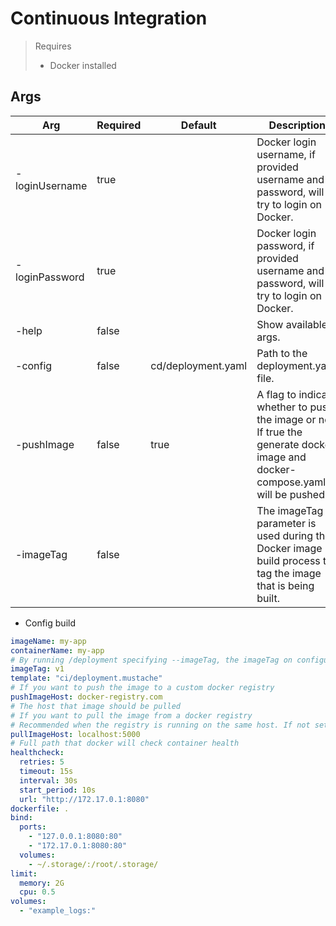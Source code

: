 # Continuous Integration

> Requires
> - Docker installed

## Args

| Arg            | Required | Default            | Description                                                                                                                     |
|----------------|----------|--------------------|---------------------------------------------------------------------------------------------------------------------------------|
| -loginUsername | true     |                    | Docker login username, if provided username and password, will try to login on Docker.                                          |
| -loginPassword | true     |                    | Docker login password, if provided username and password, will try to login on Docker.                                          |
| -help          | false    |                    | Show available args.                                                                                                            |
| -config        | false    | cd/deployment.yaml | Path to the deployment.yaml file.                                                                                               |
| -pushImage     | false    | true               | A flag to indicate whether to push the image or not. If true the generate docker image and docker-compose.yaml, will be pushed. |
| -imageTag      | false    |                    | The imageTag parameter is used during the Docker image build process to tag the image that is being built.                      |

- Config build

```yaml
imageName: my-app
containerName: my-app
# By running /deployment specifying --imageTag, the imageTag on configuration file will be ignored
imageTag: v1
template: "ci/deployment.mustache"
# If you want to push the image to a custom docker registry
pushImageHost: docker-registry.com
# The host that image should be pulled
# If you want to pull the image from a docker registry
# Recommended when the registry is running on the same host. If not set, pushImageHost will be used
pullImageHost: localhost:5000
# Full path that docker will check container health
healthcheck:
  retries: 5
  timeout: 15s
  interval: 30s
  start_period: 10s
  url: "http://172.17.0.1:8080"
dockerfile: .
bind:
  ports:
    - "127.0.0.1:8080:80"
    - "172.17.0.1:8080:80"
  volumes:
    - ~/.storage/:/root/.storage/
limit:
  memory: 2G
  cpu: 0.5
volumes:
  - "example_logs:"
```

